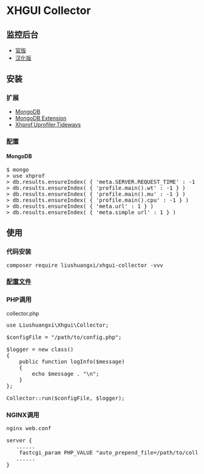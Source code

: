 # XHGUI Collector
## 监控后台
* [官版](https://github.com/perftools/xhgui)
* [汉化版](https://github.com/laynefyc/xhgui-branch)
## 安装
### 扩展
* [MongoDB](http://www.mongodb.org/)
* [MongoDB Extension](http://pecl.php.net/package/mongodb)
* [Xhprof](http://pecl.php.net/package/xhprof),[Uprofiler](https://github.com/FriendsOfPHP/uprofiler),[Tideways](https://github.com/tideways/php-profiler-extension)
### 配置
#### MongoDB
<pre>
$ mongo
> use xhprof
> db.results.ensureIndex( { 'meta.SERVER.REQUEST_TIME' : -1 } )
> db.results.ensureIndex( { 'profile.main().wt' : -1 } )
> db.results.ensureIndex( { 'profile.main().mu' : -1 } )
> db.results.ensureIndex( { 'profile.main().cpu' : -1 } )
> db.results.ensureIndex( { 'meta.url' : 1 } )
> db.results.ensureIndex( { 'meta.simple_url' : 1 } )
</pre>
## 使用
### 代码安装
<pre>
composer require liushuangxi/xhgui-collector -vvv
</pre>
### [配置文件](https://github.com/liushuangxi/xhgui-collector/blob/master/config/config.default.php)
### PHP调用
collector.php
<pre>
use Liushuangxi\Xhgui\Collector;
 
$configFile = "/path/to/config.php";
 
$logger = new class()
{
    public function logInfo($message)
    {
        echo $message . "\n";
    }
};
 
Collector::run($configFile, $logger);
</pre>
### NGINX调用
<pre>
nginx web.conf
 
server {
   ......
    fastcgi_param PHP_VALUE "auto_prepend_file=/path/to/collector.php";
   ......
}
</pre>